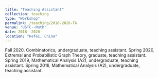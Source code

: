 ```yaml
---
title: "Teaching Assistant"
collection: teaching
type: "Workshop"
permalink: /teaching/2018-2020-TA
venue: "USTC--Math"
date: 2018--2020
location: "Hefei, China"
---
```


Fall 2020, Combinatorics, undergraduate, teaching assistant.
Spring 2020, Extremal and Probabilistic Graph Theory, graduate, teaching assistant.
Spring 2019, Mathematical Analysis (A2), undergraduate, teaching assistant.
Spring 2018, Mathematical Analysis (A2), undergraduate, teaching assistant.

 
